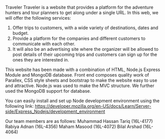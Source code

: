 Traveler
Traveler is a website that provides a platform for the adventure hunters and tour planners to get along under a single URL. 
In this web, we will offer the following services:
1.	Offer trips to customers, with a wide variety of destinations, dates and budget.
2.	Provide a platform for the companies and different customers to communicate with each other.
3.	It will also be an advertising site where the organizer will be allowed to post details of their upcoming trips and customers can sign up for the ones they are interested in.


This website has been made with a combination of HTML, Node.js Express Module and MongoDB database. Front end composes quality work of Parallex, CSS style sheets and bootstrap to make the website easy to use and attractive. Node.js was used to make the MVC structure. We further used the MongoDB support for database.

You can easily install and set up Node development environment using the following link:
https://developer.mozilla.org/en-US/docs/Learn/Server-side/Express_Nodejs/development_environment

Our team members are as follows:
Muhammad Hassan Tariq (16L-4177)
Rabiya Adnan (16L-4356)
Maham Masood (16L-4072)
Bilal Arshad (16L-4064)
